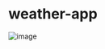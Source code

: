 # weather-app
![image](https://user-images.githubusercontent.com/101801983/236387635-3271ff18-1658-46f5-8a50-1f14690609d9.png)
